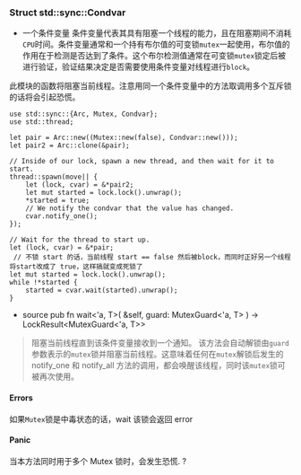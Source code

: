 
### Struct std::sync::Condvar

- 一个条件变量
条件变量代表其具有阻塞一个线程的能力，且在阻塞期间不消耗`CPU`时间。条件变量通常和一个持有布尔值的可变锁`mutex`一起使用，布尔值的作用在于检测是否达到了条件。这个布尔检测值通常在可变锁`mutex`锁定后被进行验证，验证结果决定是否需要使用条件变量对线程进行`block`。

此模块的函数将阻塞当前线程。注意用同一个条件变量中的方法取调用多个互斥锁的话将会引起恐慌。
```rust{.line-numbers}
use std::sync::{Arc, Mutex, Condvar};
use std::thread;

let pair = Arc::new((Mutex::new(false), Condvar::new()));
let pair2 = Arc::clone(&pair);

// Inside of our lock, spawn a new thread, and then wait for it to start.
thread::spawn(move|| {
    let (lock, cvar) = &*pair2;
    let mut started = lock.lock().unwrap();
    *started = true;
    // We notify the condvar that the value has changed.
    cvar.notify_one();
});

// Wait for the thread to start up.
let (lock, cvar) = &*pair;
 // 不锁 start 的话，当前线程 start == false 然后被block，而同时正好另一个线程将start改成了 true，这样搞就变成死锁了
let mut started = lock.lock().unwrap(); 
while !*started {
    started = cvar.wait(started).unwrap();
}
```

- source
pub fn wait<'a, T>(
    &self,
    guard: MutexGuard<'a, T>
) -> LockResult<MutexGuard<'a, T>>

> 阻塞当前线程直到该条件变量接收到一个通知。
该方法会自动解锁由`guard`参数表示的`mutex`锁并阻塞当前线程。这意味着任何在`mutex`解锁后发生的 notify_one 和 notify_all 方法的调用，都会唤醒该线程，同时该`mutex`锁可被再次使用。

#### Errors
如果`Mutex`锁是中毒状态的话，wait 该锁会返回 error

#### Panic
当本方法同时用于多个 Mutex 锁时，会发生恐慌. ?

